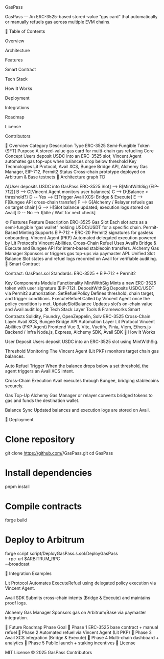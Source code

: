 GasPass

GasPass — An ERC-3525-based stored-value “gas card” that automatically or manually refuels gas across multiple EVM chains.

📑 Table of Contents

Overview

Architecture

Features

Smart Contract

Tech Stack

How It Works

Deployment

Integrations

Roadmap

License

Contributors

🚀 Overview
Category	Description
Type	ERC-3525 Semi-Fungible Token (SFT)
Purpose	A stored-value gas card for multi-chain gas refueling
Core Concept	Users deposit USDC into an ERC-3525 slot; Vincent Agent automates gas top-ups when balances drop below threshold
Key Technologies	Lit Protocol, Avail XCS, Bungee Bridge API, Alchemy Gas Manager, EIP-712, Permit2
Status	Cross-chain prototype deployed on Arbitrum & Base testnets
🧠 Architecture
graph TD

A[User deposits USDC into GasPass ERC-3525 Slot] --> B[MintWithSig (EIP-712)]
B --> C[Vincent Agent monitors user balances]
C --> D{Balance < threshold?}
D -- Yes --> E[Trigger Avail XCS: Bridge & Execute]
E --> F[Bungee API cross-chain transfer]
F --> G[Alchemy / Relayer refuels gas on target chain]
G --> H[Slot balance updated; execution logs stored on Avail]
D -- No --> I[Idle / Wait for next check]

⚙️ Features
Feature	Description
ERC-3525 Gas Slot	Each slot acts as a semi-fungible “gas wallet” holding USDC/USDT for a specific chain.
Permit-Based Minting	Supports EIP-712 + ERC-20 Permit2 signatures for gasless onboarding.
Vincent Agent (PKP)	Automated delegated execution powered by Lit Protocol’s Vincent Abilities.
Cross-Chain Refuel	Uses Avail’s Bridge & Execute and Bungee API for intent-based stablecoin transfers.
Alchemy Gas Manager	Sponsors or triggers gas top-ups via paymaster API.
Unified Slot Balance	Slot states and refuel logs recorded on Avail for verifiable auditing.
🧩 Smart Contract

Contract: GasPass.sol
Standards: ERC-3525 + EIP-712 + Permit2

Key Components
Module	Functionality
MintWithSig	Mints a new ERC-3525 token with user signature (EIP-712).
DepositWithSig	Deposits USDC/USDT via Permit2 authorization.
SetRefuelPolicy	Defines threshold, chain target, and trigger conditions.
ExecuteRefuel	Called by Vincent Agent once the policy condition is met.
UpdateSlotBalance	Updates slot’s on-chain value and Avail audit log.
🛠️ Tech Stack
Layer	Tools & Frameworks
Smart Contracts	Solidity, Foundry, OpenZeppelin, Solv ERC-3525
Cross-Chain Layer	Avail XCS, Bungee Bridge API
Automation Layer	Lit Protocol Vincent Abilities (PKP Agent)
Frontend	Vue 3, Vite, Vuetify, Pinia, Viem, Ethers.js
Backend / Infra	Node.js, Express, Alchemy SDK, Avail SDK
🔄 How It Works

User Deposit
Users deposit USDC into an ERC-3525 slot using MintWithSig.

Threshold Monitoring
The Vincent Agent (Lit PKP) monitors target chain gas balances.

Auto Refuel Trigger
When the balance drops below a set threshold, the agent triggers an Avail XCS intent.

Cross-Chain Execution
Avail executes through Bungee, bridging stablecoins securely.

Gas Top-Up
Alchemy Gas Manager or relayer converts bridged tokens to gas and funds the destination wallet.

Balance Sync
Updated balances and execution logs are stored on Avail.

🧱 Deployment
# Clone repository
git clone https://github.com/<your-username>/GasPass.git
cd GasPass

# Install dependencies
pnpm install

# Compile contracts
forge build

# Deploy to Arbitrum
forge script script/DeployGasPass.s.sol:DeployGasPass \
  --rpc-url $ARBITRUM_RPC \
  --broadcast

🔗 Integration Examples

Lit Protocol
Automates ExecuteRefuel using delegated policy execution via Vincent Agent.

Avail SDK
Submits cross-chain intents (Bridge & Execute) and maintains proof logs.

Alchemy Gas Manager
Sponsors gas on Arbitrum/Base via paymaster integration.

🧭 Future Roadmap
Phase	Goal
🔹 Phase 1	ERC-3525 base contract + manual refuel
🔹 Phase 2	Automated refuel via Vincent Agent (Lit PKP)
🔹 Phase 3	Avail XCS integration (Bridge & Execute)
🔹 Phase 4	Multi-chain dashboard + analytics
🔹 Phase 5	Public launch + staking incentives
📜 License

MIT License © 2025 GasPass Contributors
